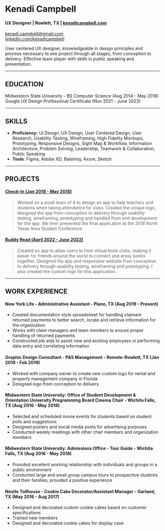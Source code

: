 # Kenadi Campbell
#### UX Designer | Rowlett, TX | **[kenadicampbell.com](https://www.kenadicampbell.com/)** 
kenadi.campbell@gmail.com <br />
[linkedin.com/kenadicampbell](https://www.linkedin.com/in/kenadicampbell/)

User centered UX designer, knowledgeable in design principles and process necessary to see project through all stages, from conception to delivery. Effective team player with skills in public speaking and presentation. 

---

## EDUCATION
Midwestern State University - BS Computer Science (Aug 2014 - May 2018)\
Google UX Design Professional Certificate (Nov 2021 - June 2022)

---

## SKILLS
- **Proficiency:** UI Design, UX Design, User Centered Design, User Research, Usability Testing, Wireframing, High Fidelity Mockups, Prototyping, Responsive Designs,
Sight Map & Workflow, Information Architecture, Problem Solving, Leadership, Teamwork & Collaboration, Public Speaking
- **Tools**: Figma, Adobe XD, Balslmiq, Axure, Sketch   

---

## PROJECTS
#### [Check-In (Jan 2018 - May 2018)](https://www.kenadicampbell.com/check-in)
> Worked on a small team of 4 to design an app to help teachers and students when taking attendance for class. Created the unique logo, designed the app from conception to delivery through usability testing, wireframing, prototyping and handled front end development for the app. We then presented the final application at the 2018 North Texas Area Student Conference.

#### [Buddy Read (April 2022 - June 2022)](https://www.kenadicampbell.com/buddy-read)
> Created an app to allow users to host virtual book clubs, making it easier for friends around the world to connect and enjoy books together. Designed the app and responsive website from conception to delivery through usability testing, wireframing and prototyping. I also created the custom logo for this application.

---

## WORK EXPERIENCE
#### New York Life - Administrative Assistant - Plano, TX (Aug 2019 - Present)
- Created documentation style spreadsheet for handling claimant returned payments to better search, locate and retrieve information for the organization
- Works with claim managers and team members to ensure proper handling of returned payments
- Constructed job aids to assist new and existing employees in performing data entry and correlating information

#### Graphic Design Consultant - P&S Management - Remote-Rowlett, TX (Jan 2019 - Feb 2019)
- Worked with company owner to create new custom logo for rental and property management company in Florida
- Designed logo from conception to delivery

#### Midwestern State University: Office of Student Development & Orientation University Programming Board Cinema Chair - Wichita Falls, TX (Aug 2016 - May 2018)
- Selected and scheduled movie events for students based on student polls and suggestions
- Designed posters and social media posts for advertising purposes
- Conducted weekly meetings with other chair members and organization members

#### Midwestern State University: Admissions Office - Tour Guide - Wichita Falls, TX (Aug 2016 - May 2018)
- Provided excellent working relationship with individuals and groups in a public environment
- Conducted large and small group campus tours to prospective students and their families; provided a positive experience

#### Nestle Tollhouse - Cookie Cake Decorator/Assistant Manager - Garland, TX (May 2016 - Aug 2017)
- Designed and decorated custom cookie cakes based on customer specifications
- Trained new members
- Designed and decorated cookie cakes for display case



